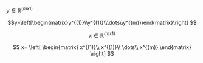 

$y \in \mathbb{R}^{(mx1)}$

$$y=\left[\begin{matrix}y^{(1)}\\y^{(1)}\\\dots\\y^{(m)}\end{matrix}\right]
$$

$$
x \in \mathbb{R}^{(mx1)}
$$

$$
x=
\left[
\begin{matrix}
x^{(1)}\\
x^{(1)}\\
\dots\\
x^{(m)}
\end{matrix}
\right]
$$